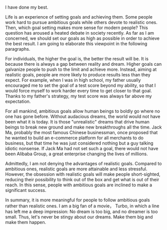I have done my best.

Life is an experience of setting goals and achieving them. Some people work hard to pursue ambitious goals while others devote to realistic ones. Then, which goal setting makes more sense for modern people? This question has aroused a heated debate in society recently. As far as I am concerned, we should set our goals as high as possible in order to achieve the best result. I am going to elaborate this viewpoint in the following paragraphs.

For individuals,  the higher the goal is, the better the result will be. It is because there is always a gap between reality and dream. Higher goals can galvanize people to push to the limit and achieve more. Instead, aiming at realistic goals, people are more likely to produce results less than they expect. For example, when I was in high school, my father usually encouraged me to set the goal of a test score beyond my ability, so that I would force myself to work harder every time to get closer to that goal. Thanks to my father's strategy, my test score was always far above my expectation.

For all mankind, ambitious goals allow human beings to boldly go where no one has gone before. Without audacious dreams, the world would not have been what it is today. It is those "unrealistic" dreams that drive human beings to break new ground and make new breakthroughs all the time. Jack Ma, probably the most famous Chinese businessman, once proposed that he wanted to build an e-commerce platform for all merchants to do business, but that time he was just considered nothing but a guy talking idiotic nonsense. If Jack Ma had not set such a goal, there would not have been Alibaba Group, a great enterprise changing the lives of millions.

Admittedly, I am not denying the advantages of realistic goals. Compared to ambitious ones, realistic goals are more attainable and less stressful. However, the obsession with realistic goals will make people short-sighted, reducing their possibility to think out of the box and get what is out of their reach. In this sense, people with ambitious goals are inclined to make a significant success.

In summary, it is more meaningful for people to follow ambitious goals rather than realistic ones. I am a big fan of a movie， Turbo, in which a line has left me a deep impression: No dream is too big, and no dreamer is too small. Thus, let's never be stingy about our dreams. Make them big and make them happen.